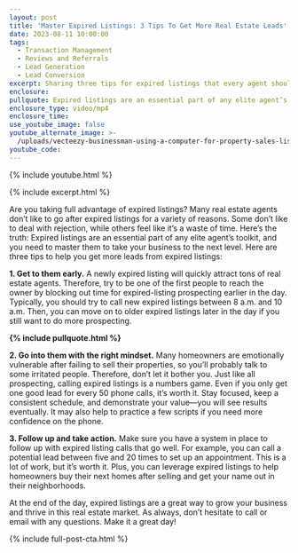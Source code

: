 ```yaml
---
layout: post
title: 'Master Expired Listings: 3 Tips To Get More Real Estate Leads'
date: 2023-08-11 10:00:00
tags:
  - Transaction Management
  - Reviews and Referrals
  - Lead Generation
  - Lead Conversion
excerpt: Sharing three tips for expired listings that every agent should know.
enclosure:
pullquote: Expired listings are an essential part of any elite agent’s toolkit.
enclosure_type: video/mp4
enclosure_time:
use_youtube_image: false
youtube_alternate_image: >-
  /uploads/vecteezy-businessman-using-a-computer-for-property-sales-listings-7252582-453.jpg
youtube_code:
---
```

{% include youtube.html %}

{% include excerpt.html %}

Are you taking full advantage of expired listings? Many real estate agents don’t like to go after expired listings for a variety of reasons. Some don’t like to deal with rejection, while others feel like it’s a waste of time. Here’s the truth: Expired listings are an essential part of any elite agent’s toolkit, and you need to master them to take your business to the next level. Here are three tips to help you get more leads from expired listings:

**1\. Get to them early.** A newly expired listing will quickly attract tons of real estate agents. Therefore, try to be one of the first people to reach the owner by blocking out time for expired-listing prospecting earlier in the day. Typically, you should try to call new expired listings between 8 a.m. and 10 a.m. Then, you can move on to older expired listings later in the day if you still want to do more prospecting.&nbsp;

**{% include pullquote.html %}**

**2\. Go into them with the right mindset.** Many homeowners are emotionally vulnerable after failing to sell their properties, so you’ll probably talk to some irritated people. Therefore, don’t let it bother you. Just like all prospecting, calling expired listings is a numbers game. Even if you only get one good lead for every 50 phone calls, it’s worth it. Stay focused, keep a consistent schedule, and demonstrate your value—you will see results eventually. It may also help to practice a few scripts if you need more confidence on the phone.&nbsp;

**3\. Follow up and take action.** Make sure you have a system in place to follow up with expired listing calls that go well. For example, you can call a potential lead between five and 20 times to set up an appointment. This is a lot of work, but it’s worth it. Plus, you can leverage expired listings to help homeowners buy their next homes after selling and get your name out in their neighborhoods.&nbsp;

At the end of the day, expired listings are a great way to grow your business and thrive in this real estate market. As always, don’t hesitate to call or email with any questions. Make it a great day!

{% include full-post-cta.html %}